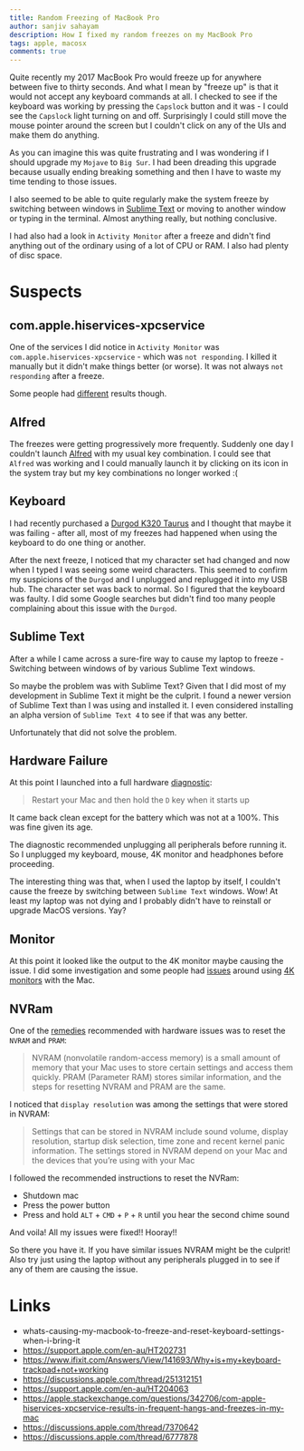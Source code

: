 ```yaml
---
title: Random Freezing of MacBook Pro
author: sanjiv sahayam
description: How I fixed my random freezes on my MacBook Pro
tags: apple, macosx
comments: true
---
```


Quite recently my 2017 MacBook Pro would freeze up for anywhere between five to thirty seconds. And what I mean by "freeze up" is that it would not accept any keyboard commands at all. I checked to see if the keyboard was working by pressing the `Capslock` button and it was - I could see the `Capslock` light turning on and off. Surprisingly I could still move the mouse pointer around the screen but I couldn't click on any of the UIs and make them do anything.

As you can imagine this was quite frustrating and I was wondering if I should upgrade my `Mojave` to `Big Sur`. I had been dreading this upgrade because usually ending breaking something and then I have to waste my time tending to those issues.

I also seemed to be able to quite regularly make the system freeze by switching between windows in [Sublime Text](https://www.sublimetext.com/) or moving to another window or typing in the terminal. Almost anything really, but nothing conclusive.

I had also had a look in `Activity Monitor` after a freeze and didn't find anything out of the ordinary using of a lot of CPU or RAM. I also had plenty of disc space.


# Suspects

## com.apple.hiservices-xpcservice

One of the services I did notice in `Activity Monitor` was `com.apple.hiservices-xpcservice` - which was `not responding`. I killed it manually but it didn't make things better (or worse). It was not always `not responding` after a freeze.

Some people had [different](https://apple.stackexchange.com/questions/342706/com-apple-hiservices-xpcservice-results-in-frequent-hangs-and-freezes-in-my-mac) results though.

## Alfred

The freezes were getting progressively more frequently. Suddenly one day I couldn't launch [Alfred](https://www.alfredapp.com/) with my usual key combination. I could see that `Alfred` was working and I could manually launch it by clicking on its icon in the system tray but my key combinations no longer worked :(


## Keyboard

I had recently purchased a [Durgod K320 Taurus](https://www.amazon.com.au/Durgod-Taurus-Mechanical-Gaming-Keyboard/dp/B07VZVY1NT) and I thought that maybe it was
failing - after all, most of my freezes had happened when using the keyboard to do one thing or another.

After the next freeze, I noticed that my character set had changed and now when I typed I was seeing some weird characters. This seemed to confirm my suspicions of the `Durgod` and I unplugged and replugged it into my USB hub. The character set was back to normal. So I figured that the keyboard was faulty. I did some Google searches but didn't find too many people complaining about this issue with the `Durgod`.


## Sublime Text
After a while I came across a sure-fire way to cause my laptop to freeze - Switching between windows of by various Sublime Text windows.

So maybe the problem was with Sublime Text? Given that I did most of my development in Sublime Text it might be the culprit. I found a newer version of Sublime Text than I was using and installed it. I even considered installing an alpha version of `Sublime Text 4` to see if that was any better.

Unfortunately that did not solve the problem.

## Hardware Failure
At this point I launched into a full hardware [diagnostic](https://support.apple.com/en-au/HT202731):

> Restart your Mac and then hold the `D` key when it starts up

It came back clean except for the battery which was not at a 100%. This was fine given its age.

The diagnostic recommended unplugging all peripherals before running it. So I unplugged my keyboard, mouse, 4K monitor and headphones before proceeding.

The interesting thing was that, when I used the laptop by itself, I couldn't cause the freeze by switching between `Sublime Text` windows. Wow! At least my laptop was not dying and I probably didn't have to reinstall or upgrade MacOS versions. Yay?

## Monitor

At this point it looked like the output to the 4K monitor maybe causing the issue. I did some investigation and some people had [issues](https://discussions.apple.com/thread/7370642) around using [4K monitors](https://discussions.apple.com/thread/6777878) with the Mac.

## NVRam

One of the [remedies](https://support.apple.com/en-au/HT204063) recommended with hardware issues was to reset the `NVRAM` and `PRAM`:

> NVRAM (nonvolatile random-access memory) is a small amount of memory that your Mac uses to store certain settings and access them quickly. PRAM (Parameter RAM) stores similar information, and the steps for resetting NVRAM and PRAM are the same.

I noticed that `display resolution` was among the settings that were stored in NVRAM:

> Settings that can be stored in NVRAM include sound volume, display resolution, startup disk selection, time zone and recent kernel panic information. The settings stored in NVRAM depend on your Mac and the devices that you’re using with your Mac

 I followed the recommended instructions to reset the NVRam:

- Shutdown mac
- Press the power button
- Press and hold `ALT` + `CMD` + `P` + `R` until you hear the second chime sound

And voila! All my issues were fixed!! Hooray!!


So there you have it. If you have similar issues NVRAM might be the culprit! Also try just using the laptop without any peripherals plugged in to see if any of them are causing the issue.

# Links

- whats-causing-my-macbook-to-freeze-and-reset-keyboard-settings-when-i-bring-it
- https://support.apple.com/en-au/HT202731
- https://www.ifixit.com/Answers/View/141693/Why+is+my+keyboard-trackpad+not+working
- https://discussions.apple.com/thread/251312151
- https://support.apple.com/en-au/HT204063
- https://apple.stackexchange.com/questions/342706/com-apple-hiservices-xpcservice-results-in-frequent-hangs-and-freezes-in-my-mac
- https://discussions.apple.com/thread/7370642
- https://discussions.apple.com/thread/6777878